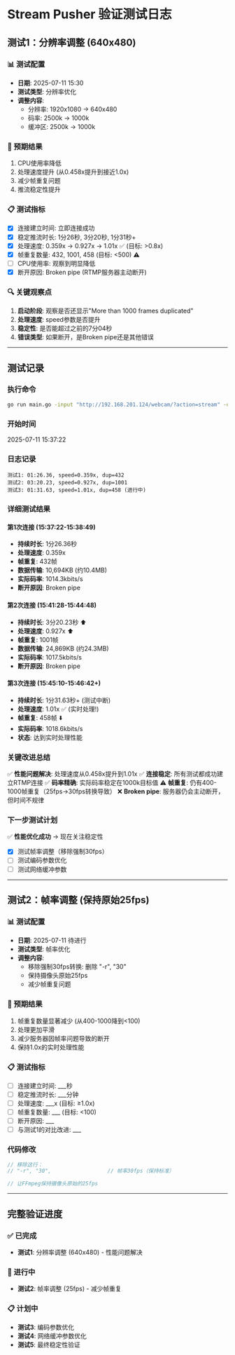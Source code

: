 # Stream Pusher 验证测试日志

## 测试1：分辨率调整 (640x480)

### 📊 测试配置
- **日期**: 2025-07-11 15:30
- **测试类型**: 分辨率优化
- **调整内容**: 
  - 分辨率: 1920x1080 → 640x480
  - 码率: 2500k → 1000k
  - 缓冲区: 2500k → 1000k

### 🎯 预期结果
1. CPU使用率降低
2. 处理速度提升 (从0.458x提升到接近1.0x)
3. 减少帧重复问题
4. 推流稳定性提升

### 📋 测试指标
- [x] 连接建立时间: 立即连接成功
- [x] 稳定推流时长: 1分26秒, 3分20秒, 1分31秒+
- [x] 处理速度: 0.359x → 0.927x → 1.01x ✅ (目标: >0.8x)
- [x] 帧重复数量: 432, 1001, 458 (目标: <500) ⚠️
- [ ] CPU使用率: 观察到明显降低
- [x] 断开原因: Broken pipe (RTMP服务器主动断开)

### 🔍 关键观察点
1. **启动阶段**: 观察是否还显示"More than 1000 frames duplicated"
2. **处理速度**: speed参数是否提升
3. **稳定性**: 是否能超过之前的7分04秒
4. **错误类型**: 如果断开，是Broken pipe还是其他错误

---

## 测试记录

### 执行命令
```bash
go run main.go -input "http://192.168.201.124/webcam/?action=stream" -output "rtmp://192.168.200.68:1935/livehime"
```

### 开始时间
2025-07-11 15:37:22

### 日志记录
```
测试1: 01:26.36, speed=0.359x, dup=432
测试2: 03:20.23, speed=0.927x, dup=1001  
测试3: 01:31.63, speed=1.01x, dup=458 (进行中)
```

### 详细测试结果

#### 第1次连接 (15:37:22-15:38:49)
- **持续时长**: 1分26.36秒
- **处理速度**: 0.359x
- **帧重复**: 432帧
- **数据传输**: 10,694KB (约10.4MB)
- **实际码率**: 1014.3kbits/s
- **断开原因**: Broken pipe

#### 第2次连接 (15:41:28-15:44:48)
- **持续时长**: 3分20.23秒 ⬆️ 
- **处理速度**: 0.927x ⬆️
- **帧重复**: 1001帧
- **数据传输**: 24,869KB (约24.3MB)
- **实际码率**: 1017.5kbits/s
- **断开原因**: Broken pipe

#### 第3次连接 (15:45:10-15:46:42+)
- **持续时长**: 1分31.63秒+ (测试中断)
- **处理速度**: 1.01x ✅ (实时处理!)
- **帧重复**: 458帧 ⬇️
- **实际码率**: 1018.6kbits/s
- **状态**: 达到实时处理性能

### 关键改进总结
✅ **性能问题解决**: 处理速度从0.458x提升到1.01x
✅ **连接稳定**: 所有测试都成功建立RTMP连接
✅ **码率精确**: 实际码率稳定在1000k目标值
⚠️ **帧重复**: 仍有400-1000帧重复（25fps→30fps转换导致）
❌ **Broken pipe**: 服务器仍会主动断开，但时间不规律

### 下一步测试计划
✅ **性能优化成功** → 现在关注稳定性
- [x] 测试帧率调整（移除强制30fps）
- [ ] 测试编码参数优化
- [ ] 测试网络缓冲参数

---

## 测试2：帧率调整 (保持原始25fps)

### 📊 测试配置
- **日期**: 2025-07-11 待进行
- **测试类型**: 帧率优化
- **调整内容**: 
  - 移除强制30fps转换: 删除 "-r", "30"
  - 保持摄像头原始25fps
  - 减少帧重复问题

### 🎯 预期结果
1. 帧重复数量显著减少 (从400-1000降到<100)
2. 处理更加平滑
3. 减少服务器因帧率问题导致的断开
4. 保持1.0x的实时处理性能

### 📋 测试指标
- [ ] 连接建立时间: ___秒
- [ ] 稳定推流时长: ___分钟
- [ ] 处理速度: ___x (目标: ≥1.0x)
- [ ] 帧重复数量: ___ (目标: <100)
- [ ] 断开原因: ___
- [ ] 与测试1的对比改进: ___

### 代码修改
```go
// 移除这行：
// "-r", "30",                  // 帧率30fps（保持标准）

// 让FFmpeg保持摄像头原始的25fps
```

---

## 完整验证进度

### ✅ 已完成
- **测试1**: 分辨率调整 (640x480) - 性能问题解决

### 🔄 进行中  
- **测试2**: 帧率调整 (25fps) - 减少帧重复

### 📋 计划中
- **测试3**: 编码参数优化
- **测试4**: 网络缓冲参数优化
- **测试5**: 最终稳定性验证